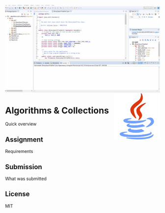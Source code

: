 
<img src='preview.gif' />

<img src='icon.png' width='150' height='150' align='right' />

# Algorithms &amp; Collections &nbsp; 

Quick overview
 
## Assignment

Requirements

## Submission

What was submitted

## License

MIT